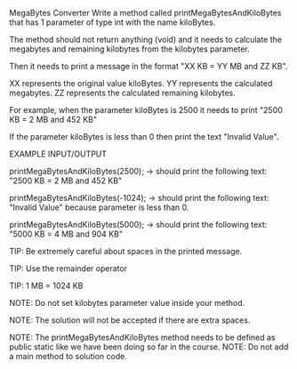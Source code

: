 MegaBytes Converter
Write a method called printMegaBytesAndKiloBytes that has 1 parameter of type int with the name kiloBytes.

The method should not return anything (void) and it needs to calculate the megabytes and remaining kilobytes from the kilobytes parameter.

Then it needs to print a message in the format "XX KB = YY MB and ZZ KB".

XX represents the original value kiloBytes.
YY represents the calculated megabytes.
ZZ represents the calculated remaining kilobytes.

For example, when the parameter kiloBytes is 2500 it needs to print "2500 KB = 2 MB and 452 KB"

If the parameter kiloBytes is less than 0 then print the text "Invalid Value".

EXAMPLE INPUT/OUTPUT

printMegaBytesAndKiloBytes(2500); → should print the following text: "2500 KB = 2 MB and 452 KB"

printMegaBytesAndKiloBytes(-1024); → should print the following text: "Invalid Value" because parameter is less than 0.

printMegaBytesAndKiloBytes(5000); → should print the following text: "5000 KB = 4 MB and 904 KB"



TIP: Be extremely careful about spaces in the printed message. 

TIP: Use the remainder operator

TIP: 1 MB = 1024 KB

NOTE: Do not set kilobytes parameter value inside your method. 

NOTE: The solution will not be accepted if there are extra spaces.

NOTE: The printMegaBytesAndKiloBytes method  needs to be defined as public static ​like we have been doing so far in the course.
NOTE: Do not add a  main method to solution code.

  
